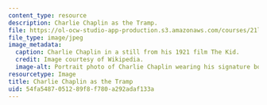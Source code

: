```yaml
---
content_type: resource
description: Charlie Chaplin as the Tramp.
file: https://ol-ocw-studio-app-production.s3.amazonaws.com/courses/21l-011-the-film-experience-fall-2013/54fa5487051289f8f780a292adaf133a_chaplin1.jpg
file_type: image/jpeg
image_metadata:
  caption: Charlie Chaplin in a still from his 1921 film The Kid.
  credit: Image courtesy of Wikipedia.
  image-alt: Portrait photo of Charlie Chaplin wearing his signature bowler hat.
resourcetype: Image
title: Charlie Chaplin as the Tramp
uid: 54fa5487-0512-89f8-f780-a292adaf133a
---
```

